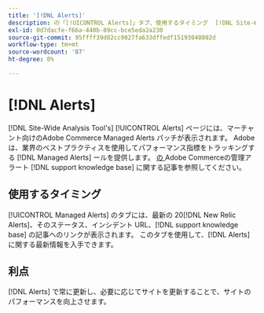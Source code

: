 ```yaml
---
title: '[!DNL Alerts]'
description: の「[!UICONTROL Alerts]」タブ、使用するタイミング  [!DNL Site-Wide Analysis Tool] およびその利点について説明します。
exl-id: 0d7dacfe-f66a-440b-89cc-bce5eda2a230
source-git-commit: 95ffff39d82cc9027fa633dffedf15193040802d
workflow-type: tm+mt
source-wordcount: '87'
ht-degree: 0%

---
```


# [!DNL Alerts]

[!DNL Site-Wide Analysis Tool's] [!UICONTROL Alerts] ページには、マーチャント向けのAdobe Commerce Managed Alerts パッチが表示されます。 Adobeは、業界のベストプラクティスを使用してパフォーマンス指標をトラッキングする [!DNL Managed Alerts] ールを提供します。 [ の ](https://support.magento.com/hc/en-us/articles/360045806832-Managed-alerts-for-Adobe-Commerce)Adobe Commerceの管理アラート [!DNL support knowledge base] に関する記事を参照してください。

## 使用するタイミング

[!UICONTROL Managed Alerts] のタブには、最新の 20[!DNL New Relic Alerts]、そのステータス、インシデント URL、[!DNL support knowledge base] の記事へのリンクが表示されます。 このタブを使用して、[!DNL Alerts] に関する最新情報を入手できます。

## 利点

[!DNL Alerts] で常に更新し、必要に応じてサイトを更新することで、サイトのパフォーマンスを向上させます。
